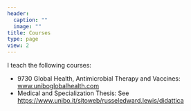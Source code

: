 ```yaml
---
header:
  caption: ""
  image: ""
title: Courses
type: page
view: 2
---
```


I teach the following courses:
-  9730 Global Health, Antimicrobial Therapy and Vaccines: www.uniboglobalhealth.com
-  Medical and Specialization Thesis: See https://www.unibo.it/sitoweb/russeledward.lewis/didattica
